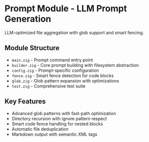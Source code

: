 # Prompt Module - LLM Prompt Generation

LLM-optimized file aggregation with glob support and smart fencing.

## Module Structure

- `main.zig` - Prompt command entry point
- `builder.zig` - Core prompt building with filesystem abstraction
- `config.zig` - Prompt-specific configuration
- `fence.zig` - Smart fence detection for code blocks
- `glob.zig` - Glob pattern expansion with optimizations
- `test.zig` - Comprehensive test suite

## Key Features

- Advanced glob patterns with fast-path optimization
- Directory recursion with ignore pattern respect
- Smart code fence handling for nested blocks
- Automatic file deduplication
- Markdown output with semantic XML tags